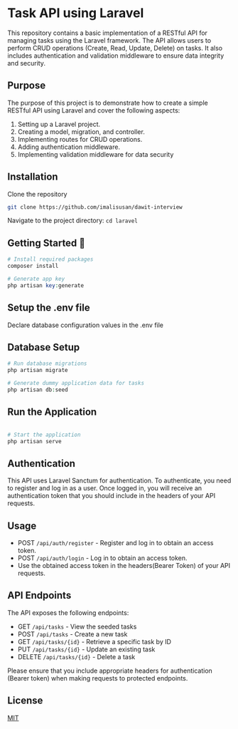 # Task API using Laravel

This repository contains a basic implementation of a RESTful API for managing tasks using the Laravel framework. The API allows users to perform CRUD operations (Create, Read, Update, Delete) on tasks. It also includes authentication and validation middleware to ensure data integrity and security.

## Purpose

The purpose of this project is to demonstrate how to create a simple RESTful API using Laravel and cover the following aspects:

1. Setting up a Laravel project.
2. Creating a model, migration, and controller.
3. Implementing routes for CRUD operations.
4. Adding authentication middleware.
5. Implementing validation middleware for data security

## Installation

Clone the repository

```bash
git clone https://github.com/imalisusan/dawit-interview
```

Navigate to the project directory: `cd laravel`

## Getting Started 🚀

```php
# Install required packages
composer install

# Generate app key
php artisan key:generate
```
## Setup the .env file

Declare database configuration values in the .env file
 
## Database Setup


```php
# Run database migrations
php artisan migrate

# Generate dummy application data for tasks
php artisan db:seed
```

## Run the Application
```php

# Start the application
php artisan serve
```

## Authentication
This API uses Laravel Sanctum for authentication. To authenticate, you need to register and log in as a user. Once logged in, you will receive an authentication token that you should include in the headers of your API requests.

## Usage
- POST `/api/auth/register` - Register and log in to obtain an access token.
- POST `/api/auth/login` - Log in to obtain an access token.
- Use the obtained access token in the headers(Bearer Token) of your API requests.

## API Endpoints
The API exposes the following endpoints:
- GET `/api/tasks` - View the seeded tasks
- POST `/api/tasks` - Create a new task
- GET `/api/tasks/{id}` - Retrieve a specific task by ID
- PUT `/api/tasks/{id}` - Update an existing task
- DELETE `/api/tasks/{id}` - Delete a task

Please ensure that you include appropriate headers for authentication (Bearer token) when making requests to protected endpoints.

## License

[MIT](https://choosealicense.com/licenses/mit/)
